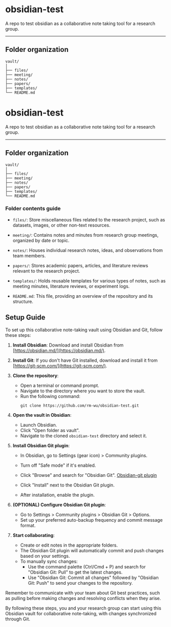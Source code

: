 # obsidian-test
A repo to test obsidian as a collaborative note taking tool for a research group.

---

## Folder organization
```
vault/
│
├── files/
├── meeting/
├── notes/
├── papers/
├── templates/
└── README.md
```
# obsidian-test
A repo to test obsidian as a collaborative note taking tool for a research group.

---

## Folder organization
```
vault/
│
├── files/
├── meeting/
├── notes/
├── papers/
├── templates/
└── README.md
```

### Folder contents guide

- `files/`: Store miscellaneous files related to the research project, such as datasets, images, or other non-text resources.

- `meeting/`: Contains notes and minutes from research group meetings, organized by date or topic.

- `notes/`: Houses individual research notes, ideas, and observations from team members.

- `papers/`: Stores academic papers, articles, and literature reviews relevant to the research project.

- `templates/`: Holds reusable templates for various types of notes, such as meeting minutes, literature reviews, or experiment logs.

- `README.md`: This file, providing an overview of the repository and its structure.

## Setup Guide

To set up this collaborative note-taking vault using Obsidian and Git, follow these steps:

1. **Install Obsidian**: Download and install Obsidian from [https://obsidian.md/](https://obsidian.md/).

2. **Install Git**: If you don't have Git installed, download and install it from [https://git-scm.com/](https://git-scm.com/).

3. **Clone the repository**:
   - Open a terminal or command prompt.
   - Navigate to the directory where you want to store the vault.
   - Run the following command:
     ```
     git clone https://github.com/rm-wu/obsidian-test.git
     ```

4. **Open the vault in Obsidian**:
   - Launch Obsidian.
   - Click "Open folder as vault".
   - Navigate to the cloned `obsidian-test` directory and select it.

5. **Install Obsidian Git plugin**:
   - In Obsidian, go to Settings (gear icon) > Community plugins.
   - Turn off "Safe mode" if it's enabled.
   - Click "Browse" and search for "Obsidian Git". [Obsidian-git plugin](obsidian://show-plugin?id=obsidian-git)

   - Click "Install" next to the Obsidian Git plugin.
   - After installation, enable the plugin.

6. **(OPTIONAL) Configure Obsidian Git plugin**:
   - Go to Settings > Community plugins > Obsidian Git > Options.
   - Set up your preferred auto-backup frequency and commit message format.

7. **Start collaborating**:
   - Create or edit notes in the appropriate folders.
   - The Obsidian Git plugin will automatically commit and push changes based on your settings.
   - To manually sync changes:
     - Use the command palette (Ctrl/Cmd + P) and search for "Obsidian Git: Pull" to get the latest changes.
     - Use "Obsidian Git: Commit all changes" followed by "Obsidian Git: Push" to send your changes to the repository.

Remember to communicate with your team about Git best practices, such as pulling before making changes and resolving conflicts when they arise.

By following these steps, you and your research group can start using this Obsidian vault for collaborative note-taking, with changes synchronized through Git.
